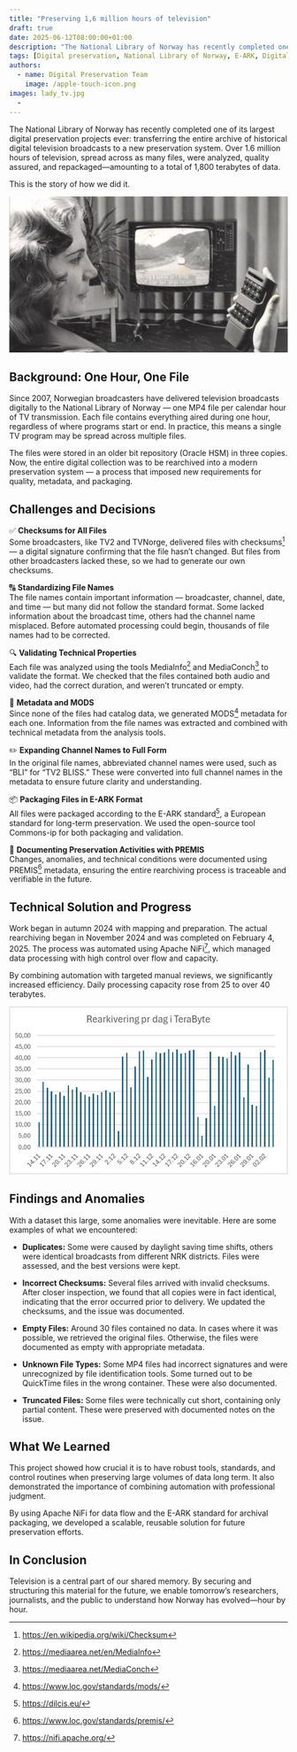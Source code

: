 ```yaml
---
title: "Preserving 1,6 million hours of television"
draft: true
date: 2025-06-12T08:00:00+01:00
description: "The National Library of Norway has recently completed one of its largest digital preservation projects ever: transferring the entire archive of historical digital television broadcasts to a new preservation system."
tags: [Digital preservation, National Library of Norway, E-ARK, Digital Preservation Services, OAIS, Security, Television, Rearchiving, Checksum, Metadata, MODS, MediaInfo, MediaConch]
authors: 
  - name: Digital Preservation Team
    image: /apple-touch-icon.png
images: lady_tv.jpg
  - 
---
```

The National Library of Norway has recently completed one of its largest digital preservation projects ever: transferring the entire archive of historical digital television broadcasts to a new preservation system. Over 1.6 million hours of television, spread across as many files, were analyzed, quality assured, and repackaged—amounting to a total of 1,800 terabytes of data.

This is the story of how we did it.

![Lady in front of TV with remote](lady_tv.jpg)

## Background: One Hour, One File

Since 2007, Norwegian broadcasters have delivered television broadcasts digitally to the National Library of Norway — one MP4 file per calendar hour of TV transmission. Each file contains everything aired during one hour, regardless of where programs start or end. In practice, this means a single TV program may be spread across multiple files.

The files were stored in an older bit repository (Oracle HSM) in three copies. Now, the entire digital collection was to be rearchived into a modern preservation system — a process that imposed new requirements for quality, metadata, and packaging.

## Challenges and Decisions
✅ **Checksums for All Files** <br> Some broadcasters, like TV2 and TVNorge, delivered files with checksums[^1] — a digital signature confirming that the file hasn’t changed. But files from other broadcasters lacked these, so we had to generate our own checksums. 

🔠 **Standardizing File Names** <br> The file names contain important information — broadcaster, channel, date, and time — but many did not follow the standard format. Some lacked information about the broadcast time, others had the channel name misplaced. Before automated processing could begin, thousands of file names had to be corrected.

🔍 **Validating Technical Properties** <br> Each file was analyzed using the tools MediaInfo[^2] and MediaConch[^3] to validate the format. We checked that the files contained both audio and video, had the correct duration, and weren’t truncated or empty. 

📄 **Metadata and MODS** <br> Since none of the files had catalog data, we generated MODS[^4] metadata for each one. Information from the file names was extracted and combined with technical metadata from the analysis tools.

✏️ **Expanding Channel Names to Full Form** <br> In the original file names, abbreviated channel names were used, such as “BLI” for “TV2 BLISS.” These were converted into full channel names in the metadata to ensure future clarity and understanding.

📦 **Packaging Files in E-ARK Format** <br> All files were packaged according to the E-ARK standard[^5], a European standard for long-term preservation. We used the open-source tool Commons-ip for both packaging and validation.

📝 **Documenting Preservation Activities with PREMIS** <br> Changes, anomalies, and technical conditions were documented using PREMIS[^6] metadata, ensuring the entire rearchiving process is traceable and verifiable in the future. 

## Technical Solution and Progress

Work began in autumn 2024 with mapping and preparation. The actual rearchiving began in November 2024 and was completed on February 4, 2025. The process was automated using Apache NiFi[^7], which managed data processing with high control over flow and capacity.

By combining automation with targeted manual reviews, we significantly increased efficiency. Daily processing capacity rose from 25 to over 40 terabytes.

![Rearchiving per day in TeraBytes](datavolume.jpg "Overview of data volume rearchived per day. 1 TB = 1 GB")

## Findings and Anomalies

With a dataset this large, some anomalies were inevitable. Here are some examples of what we encountered: 
- **Duplicates:** Some were caused by daylight saving time shifts, others were identical broadcasts from different NRK districts. Files were assessed, and the best versions were kept.

- **Incorrect Checksums:** Several files arrived with invalid checksums. After closer inspection, we found that all copies were in fact identical, indicating that the error occurred prior to delivery. We updated the checksums, and the issue was documented.

- **Empty Files:** Around 30 files contained no data. In cases where it was possible, we retrieved the original files. Otherwise, the files were documented as empty with appropriate metadata. 

- **Unknown File Types:** Some MP4 files had incorrect signatures and were unrecognized by file identification tools. Some turned out to be QuickTime files in the wrong container. These were also documented. 

- **Truncated Files:** Some files were technically cut short, containing only partial content. These were preserved with documented notes on the issue. 

## What We Learned

This project showed how crucial it is to have robust tools, standards, and control routines when preserving large volumes of data long term. It also demonstrated the importance of combining automation with professional judgment.

By using Apache NiFi for data flow and the E-ARK standard for archival packaging, we developed a scalable, reusable solution for future preservation efforts. 

## In Conclusion 

Television is a central part of our shared memory. By securing and structuring this material for the future, we enable tomorrow’s researchers, journalists, and the public to understand how Norway has evolved—hour by hour. 

[^1]: https://en.wikipedia.org/wiki/Checksum 
[^2]: https://mediaarea.net/en/MediaInfo
[^3]: https://mediaarea.net/MediaConch
[^4]: https://www.loc.gov/standards/mods/
[^5]: https://dilcis.eu/ 
[^6]: https://www.loc.gov/standards/premis/
[^7]: https://nifi.apache.org/